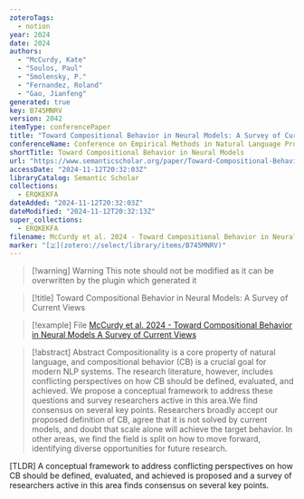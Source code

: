 ```yaml
---
zoteroTags:
  - notion
year: 2024
date: 2024
authors:
  - "McCurdy, Kate"
  - "Soulos, Paul"
  - "Smolensky, P."
  - "Fernandez, Roland"
  - "Gao, Jianfeng"
generated: true
key: B745MNRV
version: 2042
itemType: conferencePaper
title: "Toward Compositional Behavior in Neural Models: A Survey of Current Views"
conferenceName: Conference on Empirical Methods in Natural Language Processing
shortTitle: Toward Compositional Behavior in Neural Models
url: "https://www.semanticscholar.org/paper/Toward-Compositional-Behavior-in-Neural-Models%3A-A-McCurdy-Soulos/756ca2f52abf526d226507c9bbbf9417662c5fb1"
accessDate: "2024-11-12T20:32:03Z"
libraryCatalog: Semantic Scholar
collections:
  - ERQKEKFA
dateAdded: "2024-11-12T20:32:03Z"
dateModified: "2024-11-12T20:32:13Z"
super_collections:
  - ERQKEKFA
filename: McCurdy et al. 2024 - Toward Compositional Behavior in Neural Models A Survey of Current Views
marker: "[🇿](zotero://select/library/items/B745MNRV)"
---
```


>[!warning] Warning
> This note should not be modified as it can be overwritten by the plugin which generated it

> [!title] Toward Compositional Behavior in Neural Models: A Survey of Current Views

> [!example] File
> [McCurdy et al. 2024 - Toward Compositional Behavior in Neural Models A Survey of Current Views](McCurdy%20et%20al.%202024%20-%20Toward%20Compositional%20Behavior%20in%20Neural%20Models%20A%20Survey%20of%20Current%20Views.pdf)

> [!abstract] Abstract
> Compositionality is a core property of natural language, and compositional behavior (CB) is a crucial goal for modern NLP systems. The research literature, however, includes conflicting perspectives on how CB should be defined, evaluated, and achieved. We propose a conceptual framework to address these questions and survey researchers active in this area.We find consensus on several key points. Researchers broadly accept our proposed definition of CB, agree that it is not solved by current models, and doubt that scale alone will achieve the target behavior. In other areas, we find the field is split on how to move forward, identifying diverse opportunities for future research.

[TLDR] A conceptual framework to address conflicting perspectives on how CB should be defined, evaluated, and achieved is proposed and a survey of researchers active in this area finds consensus on several key points.

